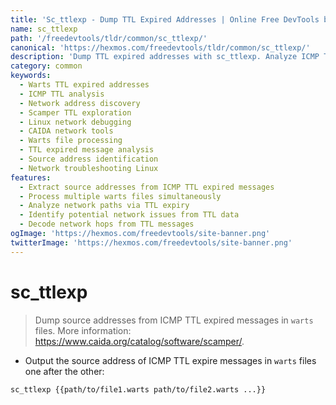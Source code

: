 ```yaml
---
title: 'Sc_ttlexp - Dump TTL Expired Addresses | Online Free DevTools by Hexmos'
name: sc_ttlexp
path: '/freedevtools/tldr/common/sc_ttlexp/'
canonical: 'https://hexmos.com/freedevtools/tldr/common/sc_ttlexp/'
description: 'Dump TTL expired addresses with sc_ttlexp. Analyze ICMP TTL expired messages to identify source addresses. Free online tool, no registration required.'
category: common
keywords:
  - Warts TTL expired addresses
  - ICMP TTL analysis
  - Network address discovery
  - Scamper TTL exploration
  - Linux network debugging
  - CAIDA network tools
  - Warts file processing
  - TTL expired message analysis
  - Source address identification
  - Network troubleshooting Linux
features:
  - Extract source addresses from ICMP TTL expired messages
  - Process multiple warts files simultaneously
  - Analyze network paths via TTL expiry
  - Identify potential network issues from TTL data
  - Decode network hops from TTL messages
ogImage: 'https://hexmos.com/freedevtools/site-banner.png'
twitterImage: 'https://hexmos.com/freedevtools/site-banner.png'
---
```


# sc_ttlexp

> Dump source addresses from ICMP TTL expired messages in `warts` files.
> More information: <https://www.caida.org/catalog/software/scamper/>.

- Output the source address of ICMP TTL expire messages in `warts` files one after the other:

`sc_ttlexp {{path/to/file1.warts path/to/file2.warts ...}}`
